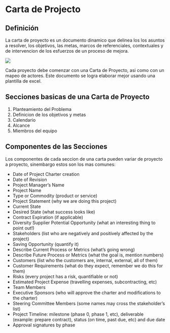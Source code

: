 # Carta de Projecto

## Definición

La carta de proyecto es un documento dinamico que delinea los los asuntos a resolver,  los objetivos, las metas, marcos de referenciales, contextuales y de intervencion de los esfuerzos de un proceso de mejora. 

![](https://d1fhzurqmm0rwe.cloudfront.net/wp-content/uploads/2018/04/project-charter-2.png)



Cada proyecto debe comenzar con una Carta de Proyecto, asi como con un mapeo de actores. Este documento se logra elaborar mejor usando una plantilla de excel.

## Secciones basicas de una Carta de Proyecto

1. Planteamiento del Problema
2. Definicion de los objetivos y metas
3. Calendario
4. Alcance
5. Miembros del equipo

## Componentes de las Secciones

Los componentes de cada seccion de una carta pueden variar de proyecto a proyecto, sinembargo estos son los mas comunes:

* Date of Project Charter creation
* Date of Revision
* Project Manager’s Name
* Project Name
* Type or Commodity \(product or service\)
* Project Statement \(why we are doing this project\)
* Current State
* Desired State \(what success looks like\)
* Contract Expiration \(if applicable\)
* Diversity Supplier Potential Opportunity \(what an interesting thing to point out!\)
* Stakeholders \(list who are negatively and positively affected by the project\)
* Saving Opportunity \(quantify it\)
* Describe Current Process or Metrics \(what’s going wrong\)
* Describe Future Process or Metrics \(what the goal is, mention numbers\)
* Customers \(list who the customers are, internal, external, all of them\)
* Customer Requirements \(what do they expect, remember we do this for them\)
* Risks \(every project has a risk, quantifiable or not\)
* Estimated Project Expense \(travelling expenses, subcontracting, etc\)
* Team Members
* Executive Sponsors \(who will approve the charter and modifications to the charter\)
* Steering Committee Members \(some names may cross the stakeholder’s list\)
* Project Timeline: milestone \(phase 0, phase 1, etc\), deliverable \(example: prepare contract\), status \(on time, past due, etc\) and due date
* Approval signatures by phase

#### 


